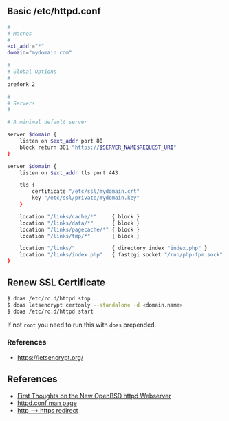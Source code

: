 ## Basic /etc/httpd.conf 
```sh
#
# Macros
#
ext_addr="*"
domain="mydomain.com"

#
# Global Options
#
prefork 2

#
# Servers
#

# A minimal default server

server $domain {
    listen on $ext_addr port 80
    block return 301 "https://$SERVER_NAME$REQUEST_URI"
}

server $domain {
    listen on $ext_addr tls port 443

    tls {
        certificate "/etc/ssl/mydomain.crt"
        key "/etc/ssl/private/mydomain.key"
    }

    location "/links/cache/*"     { block }
    location "/links/data/*"      { block }
    location "/links/pagecache/*" { block }
    location "/links/tmp/*"       { block }

    location "/links/"            { directory index "index.php" }
    location "/links/index.php"   { fastcgi socket "/run/php-fpm.sock" }
}
```

## Renew SSL Certificate
```bash
$ doas /etc/rc.d/httpd stop
$ doas letsencrypt certonly --standalone -d <domain.name>
$ doas /etc/rc.d/httpd start
```

If not `root` you need to run this with `doas` prepended.

### References 
* https://letsencrypt.org/

## References
* [First Thoughts on the New OpenBSD httpd Webserver](http://protoc.org/blog/2014/11/23/first-thoughts-on-the-new-openbsd-httpd-server)
* [httpd.conf man page](http://man.openbsd.org/OpenBSD-current/man5/httpd.conf.5)
* [http --> https redirect](https://github.com/reyk/httpd/wiki/Setting-up-HTTPS-site-with-HTTP-redirect-fallback)